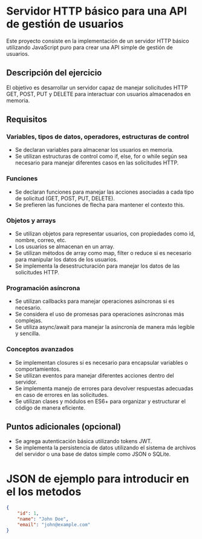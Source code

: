 # Servidor HTTP básico para una API de gestión de usuarios

Este proyecto consiste en la implementación de un servidor HTTP básico utilizando JavaScript puro para crear una API simple de gestión de usuarios.

## Descripción del ejercicio

El objetivo es desarrollar un servidor capaz de manejar solicitudes HTTP GET, POST, PUT y DELETE para interactuar con usuarios almacenados en memoria.

## Requisitos

### Variables, tipos de datos, operadores, estructuras de control

- Se declaran variables para almacenar los usuarios en memoria.
- Se utilizan estructuras de control como if, else, for o while según sea necesario para manejar diferentes casos en las solicitudes HTTP.

### Funciones

- Se declaran funciones para manejar las acciones asociadas a cada tipo de solicitud (GET, POST, PUT, DELETE).
- Se prefieren las funciones de flecha para mantener el contexto this.

### Objetos y arrays

- Se utilizan objetos para representar usuarios, con propiedades como id, nombre, correo, etc.
- Los usuarios se almacenan en un array.
- Se utilizan métodos de array como map, filter o reduce si es necesario para manipular los datos de los usuarios.
- Se implementa la desestructuración para manejar los datos de las solicitudes HTTP.

### Programación asíncrona

- Se utilizan callbacks para manejar operaciones asíncronas si es necesario.
- Se considera el uso de promesas para operaciones asíncronas más complejas.
- Se utiliza async/await para manejar la asincronía de manera más legible y sencilla.

### Conceptos avanzados

- Se implementan closures si es necesario para encapsular variables o comportamientos.
- Se utilizan eventos para manejar diferentes acciones dentro del servidor.
- Se implementa manejo de errores para devolver respuestas adecuadas en caso de errores en las solicitudes.
- Se utilizan clases y módulos en ES6+ para organizar y estructurar el código de manera eficiente.

## Puntos adicionales (opcional)

- Se agrega autenticación básica utilizando tokens JWT.
- Se implementa la persistencia de datos utilizando el sistema de archivos del servidor o una base de datos simple como JSON o SQLite.




# JSON de ejemplo para introducir en el los metodos

```json
{
    "id": 1,
    "name": "John Doe",
    "email": "john@example.com"
}